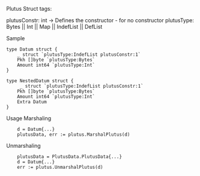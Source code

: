 Plutus Struct tags:

plutusConstr: int -> Defines the constructor - for no constructor
plutusType: Bytes || Int || Map || IndefList || DefList




Sample
```
type Datum struct {
    _ struct `plutusType:IndefList plutusConstr:1`
    Pkh []byte `plutusType:Bytes`
    Amount int64 `plutusType:Int`
}

type NestedDatum struct {
     _ struct `plutusType:IndefList plutusConstr:1`
    Pkh []byte `plutusType:Bytes`
    Amount int64 `plutusType:Int`
    Extra Datum
}

```



Usage
Marshaling
```
    d = Datum{...}
    plutusData, err := plutus.MarshalPlutus(d)
```
Unmarshaling
```
    plutusData = PlutusData.PlutusData{...}
    d = Datum{...}
    err := plutus.UnmarshalPlutus(d)

```
